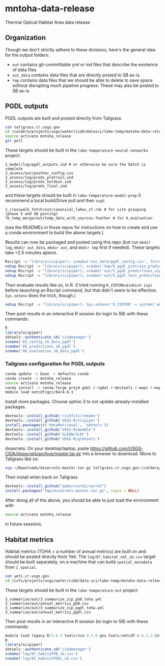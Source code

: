 # mntoha-data-release
Thermal Optical Habitat Area data release

## Organization

Though we don't strictly adhere to these divisions, here's the general idea for the output folders:

* `out` contains git-committable yml or ind files that describe the existence of data files
* `out_data` contains data files that are directly posted to SB as-is
* `tmp` contains data files that we should be able to delete to save space without disrupting much pipeline progress. These may also be posted to SB as-is

## PGDL outputs

PGDL outputs are built and posted directly from Tallgrass.

```sh
ssh tallgrass.cr.usgs.gov
cd /caldera/projects/usgs/water/iidd/datasci/lake-temp/mntoha-data-release
source activate mntoha_release
git pull
```

These targets should be built in the `lake-temperature-neural-networks` project:
```
2_model/log/pgdl_outputs.ind # or otherwise be sure the batch is complete
3_assess/out/posthoc_config.csv
3_assess/log/preds_pretrain.ind
3_assess/log/preds_holdout.ind
3_assess/log/preds_final.ind
```
and these targets should be built in `lake-temperature-model-prep` (I recommend a local build/Drive pull and then `scp`):
```
1_crosswalk_fetch/out/canonical_lakes_sf.rds # for site grouping (phase 5 and SB posting)
7b_temp_merge/out/temp_data_with_sources.feather # for 6_evaluation
```
(see the READMEs in those repos for instructions on how to create and use a conda environment to build the above targets.)

Results can now be packaged and posted using this repo (but run `mkdir log`, `mkdir out_data`, `mkdir out`, and `mkdir tmp` first if needed). These targets take <2.5 minutes apiece.
```sh
Rscript -e "library(scipiper); scmake('out_data/pgdl_config.csv', force=TRUE)" > log/pgdl_config.out 2>&1
nohup Rscript -e "library(scipiper); scmake('tmp/5_pgdl_pretrain_predictions_zips.yml')" > log/5_pgdl_pretrain_predictions_zips.out 2>&1 &
nohup Rscript -e "library(scipiper); scmake('out/5_pgdl_predictions_zips.yml')" > log/5_pgdl_predictions_zips.out 2>&1 &
nohup Rscript -e "library(scipiper); scmake('out/5_pgdl_test_predictions_zips.yml')" > log/5_pgdl_test_predictions_zips.out 2>&1 &
```

Then evaluate results like so, in R. (I tried running `R_ZIPCMD=$(which zip)` before launching an Rscript command, but that didn't seem to be effective; `Sys.setenv` does the trick, though.)
```sh
nohup Rscript -e "library(scipiper); Sys.setenv('R_ZIPCMD' = system('which zip', intern=TRUE)); scmake('out_data/pgdl_evaluation.csv')" > log/6_pgdl_evaluation.out 2>&1 &
```

Then post results in an interactive R session (to login to SB) with these commands:
```R
R
library(scipiper)
sbtools::authenticate_sb('cidamanager')
scmake('03_config_sb_data_pgdl')
scmake('05_predictions_sb_pgdl')
scmake('06_evaluation_sb_data_pgdl')
```

### Tallgrass configuration for PGDL outputs

```sh
conda update -n base -c defaults conda
conda create -n mntoha_release
source activate mntoha_release
conda install -c conda-forge proj4 gdal r-rgdal r-devtools r-maps r-mapdata r-maptools r-rgeos r-rjsonio r-RcppCNPy r-ggplot2 r-sf r-lwgeom r-dplyr r-tidyr r-readr r-progress r-BH r-hms r-generics r-lubridate r-feather r-plyr r-reticulate python
module load netcdf/gcc/64/4.6.1
```

Install more packages. Choose option 3 to not update already-installed packages.
```r
devtools::install_github('richfitz/remake')
devtools::install_github('USGS-R/scipiper')
install.packages(c('dataRetrieval', 'sbtools'))
devtools::install_github('USGS-R/meddle')
devtools::install_github('GLEON/GLMr')
devtools::install_github('USGS-R/glmtools')
```

dssecrets: On your desktop/laptop, paste https://github.com/USGS-CIDA/dssecrets/archive/master.tar.gz into a browser to download. Move to Tallgrass like so:
```sh
scp ~/Downloads/dssecrets-master.tar.gz tallgrass.cr.usgs.gov:/caldera/projects/usgs/water/iidd/datasci/lake-temp/mntoha-data-release/tmp
```
Then install when back on Tallgrass
```r
devtools::install_github("gaborcsardi/secret")
install.packages("tmp/dssecrets-master.tar.gz", repos = NULL)
```

After doing all of the above, you should be able to just load the environment with
```sh
source activate mntoha_release
```
in future sessions.

## Habitat metrics

Habitat metrics (TOHA + a number of annual metrics) are built on and should be posted directly from Yeti. The `log/07_habitat_xml_sb.csv` target should be built separately, on a machine that can build `spatial_metadata` from `1_spatial`.

```sh
ssh yeti.cr.usgs.gov
cd /cxfs/projects/usgs/water/iidd/data-sci/lake-temp/mntoha-data-release
```

These targets should be built in the `lake-temperature-out` project:
```
3_summarize/out/3_summarize_zip_pb0_toha.yml
3_summarize/out/annual_metrics_pb0.csv
3_summarize/out/3_summarize_zip_pgdl_toha.yml
3_summarize/out/annual_metrics_pgdl.csv
```

Then post results in an interactive R session (to login to SB) with these commands:
```R
module load legacy R/3.6.3 tools/nco-4.7.8-gnu tools/netcdf-c-4.3.2-intel gdal/3.1.0 proj/7.0.1
R
library(scipiper)
sbtools::authenticate_sb('cidamanager')
scmake('log/07_habitatPB_sb.csv')
scmake('log/07_habitatPGDL_sb.csv')
```
